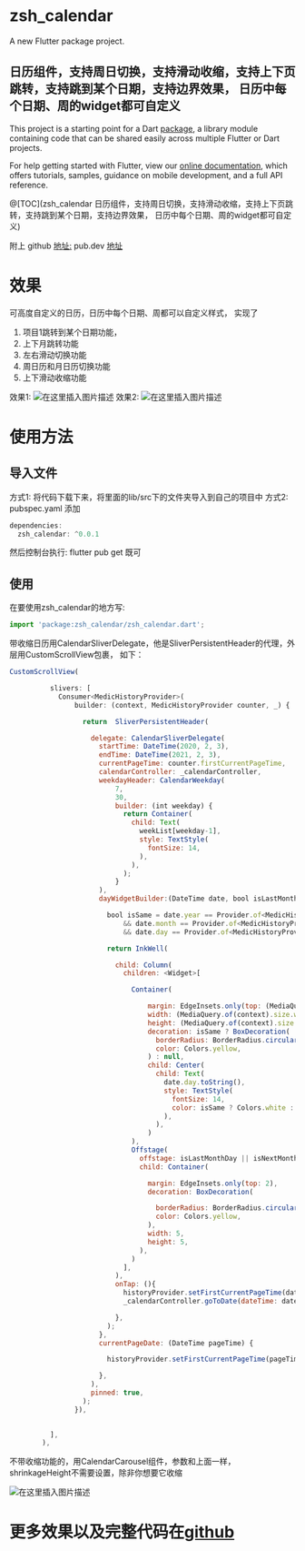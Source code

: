 # zsh_calendar

A new Flutter package project.

## 日历组件，支持周日切换，支持滑动收缩，支持上下页跳转，支持跳到某个日期，支持边界效果， 日历中每个日期、周的widget都可自定义

This project is a starting point for a Dart
[package](https://flutter.dev/developing-packages/),
a library module containing code that can be shared easily across
multiple Flutter or Dart projects.

For help getting started with Flutter, view our 
[online documentation](https://flutter.dev/docs), which offers tutorials, 
samples, guidance on mobile development, and a full API reference.


@[TOC](zsh_calendar 日历组件，支持周日切换，支持滑动收缩，支持上下页跳转，支持跳到某个日期，支持边界效果， 日历中每个日期、周的widget都可自定义)

附上
github [地址:](https://github.com/hellozsh/zsh_calendar) 
pub.dev [地址](https://pub.dev/packages?q=zsh_calendar)
# 效果
可高度自定义的日历，日历中每个日期、周都可以自定义样式，
实现了

1. 项目1跳转到某个日期功能，
2. 上下月跳转功能
3. 左右滑动切换功能
4. 周日历和月日历切换功能
5. 上下滑动收缩功能

效果1:
![在这里插入图片描述](https://img-blog.csdnimg.cn/20200911190227595.gif#pic_center)
效果2:
![在这里插入图片描述](https://img-blog.csdnimg.cn/20200911190241831.gif#pic_center)
#  使用方法
## 导入文件
方式1: 将代码下载下来，将里面的lib/src下的文件夹导入到自己的项目中
方式2: pubspec.yaml 添加
```javascript
dependencies:
  zsh_calendar: ^0.0.1
```
然后控制台执行: flutter pub get 既可

## 使用 
在要使用zsh_calendar的地方写: 

```javascript
import 'package:zsh_calendar/zsh_calendar.dart';
```
带收缩日历用CalendarSliverDelegate，他是SliverPersistentHeader的代理，外层用CustomScrollView包裹，
如下：
```javascript
CustomScrollView(

          slivers: [
            Consumer<MedicHistoryProvider>(
                builder: (context, MedicHistoryProvider counter, _) {

                  return  SliverPersistentHeader(

                    delegate: CalendarSliverDelegate(
                      startTime: DateTime(2020, 2, 3),
                      endTime: DateTime(2021, 2, 3),
                      currentPageTime: counter.firstCurrentPageTime,
                      calendarController: _calendarController,
                      weekdayHeader: CalendarWeekday(
                          7,
                          30,
                          builder: (int weekday) {
                            return Container(
                              child: Text(
                                weekList[weekday-1],
                                style: TextStyle(
                                  fontSize: 14,
                                ),
                              ),
                            );
                          }
                      ),
                      dayWidgetBuilder:(DateTime date, bool isLastMonthDay, bool isNextMonthDay) {

                        bool isSame = date.year == Provider.of<MedicHistoryProvider>(context, listen: false).firstCurrentPageTime.year
                            && date.month == Provider.of<MedicHistoryProvider>(context, listen: false).firstCurrentPageTime.month
                            && date.day == Provider.of<MedicHistoryProvider>(context, listen: false).firstCurrentPageTime.day;

                        return InkWell(

                          child: Column(
                            children: <Widget>[

                              Container(

                                  margin: EdgeInsets.only(top: (MediaQuery.of(context).size.width/7-10)/4),
                                  width: (MediaQuery.of(context).size.width/7-10)/2,
                                  height: (MediaQuery.of(context).size.width/7-10)/2,
                                  decoration: isSame ? BoxDecoration(
                                    borderRadius: BorderRadius.circular((MediaQuery.of(context).size.width/7-10)/2),
                                    color: Colors.yellow,
                                  ) : null,
                                  child: Center(
                                    child: Text(
                                      date.day.toString(),
                                      style: TextStyle(
                                        fontSize: 14,
                                        color: isSame ? Colors.white : Colors.blue,
                                      ),
                                    ),
                                  )
                              ),
                              Offstage(
                                offstage: isLastMonthDay || isNextMonthDay,
                                child: Container(

                                  margin: EdgeInsets.only(top: 2),
                                  decoration: BoxDecoration(

                                    borderRadius: BorderRadius.circular(5),
                                    color: Colors.yellow,
                                  ),
                                  width: 5,
                                  height: 5,
                                ),
                              )
                            ],
                          ),
                          onTap: (){
                            historyProvider.setFirstCurrentPageTime(date);
                            _calendarController.goToDate(dateTime: date);

                          },
                        );
                      },
                      currentPageDate: (DateTime pageTime) {

                        historyProvider.setFirstCurrentPageTime(pageTime);

                      },
                    ),
                    pinned: true,
                  );
                }),

           
          ],
        ),
```

不带收缩功能的，用CalendarCarousel组件，参数和上面一样，shrinkageHeight不需要设置，除非你想要它收缩

 ![在这里插入图片描述](https://img-blog.csdnimg.cn/20200911185651872.png?x-oss-process=image/watermark,type_ZmFuZ3poZW5naGVpdGk,shadow_10,text_aHR0cHM6Ly9ibG9nLmNzZG4ubmV0L2FpX3BwbGU=,size_16,color_FFFFFF,t_70#pic_center)

# 更多效果以及完整代码在[github](https://github.com/hellozsh/zsh_calendar)